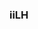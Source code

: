 ### iiLH


<!--
**iiLH/iiLH** is a ✨ _special_ ✨ repository because its `README.md` (this file) appears on your GitHub profile.

Here are some ideas to get you started:
here is my first project. 
-->
